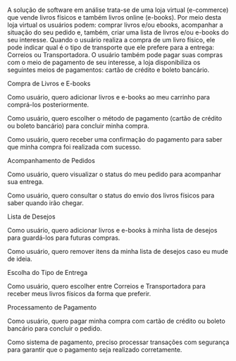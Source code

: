 # 

A solução de software em análise trata-se de uma loja virtual (e-commerce) que vende livros físicos e também livros online (e-books). Por meio desta loja virtual os usuários podem: comprar livros e/ou ebooks, acompanhar a situação do seu pedido e, também, criar uma lista de livros e/ou e-books do seu interesse. Quando o usuário realiza a compra de um livro físico, ele pode indicar qual é o tipo de transporte que ele prefere para a entrega: Correios ou Transportadora.  O usuário também pode pagar suas compras com o meio de pagamento de seu interesse, a loja disponibiliza os seguintes meios de pagamentos: cartão de crédito e boleto bancário. 

Compra de Livros e E-books

Como usuário, quero adicionar livros e e-books ao meu carrinho para comprá-los posteriormente.

Como usuário, quero escolher o método de pagamento (cartão de crédito ou boleto bancário) para concluir minha compra.

Como usuário, quero receber uma confirmação do pagamento para saber que minha compra foi realizada com sucesso.

Acompanhamento de Pedidos

Como usuário, quero visualizar o status do meu pedido para acompanhar sua entrega.

Como usuário, quero consultar o status do envio dos livros físicos para saber quando irão chegar.

Lista de Desejos

Como usuário, quero adicionar livros e e-books à minha lista de desejos para guardá-los para futuras compras.

Como usuário, quero remover itens da minha lista de desejos caso eu mude de ideia.

Escolha do Tipo de Entrega

Como usuário, quero escolher entre Correios e Transportadora para receber meus livros físicos da forma que preferir.

Processamento de Pagamento

Como usuário, quero pagar minha compra com cartão de crédito ou boleto bancário para concluir o pedido.

Como sistema de pagamento, preciso processar transações com segurança para garantir que o pagamento seja realizado corretamente.